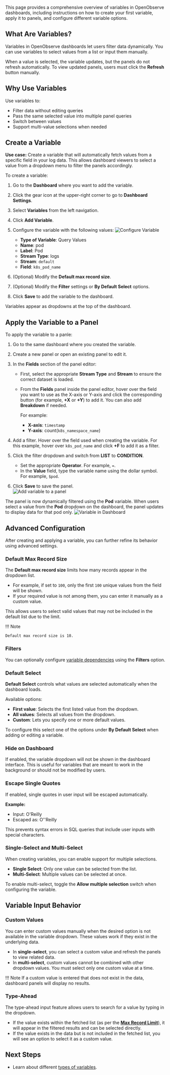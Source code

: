 This page provides a comprehensive overview of variables in OpenObserve dashboards, including instructions on how to create your first variable, apply it to panels, and configure different variable options. 

## What Are Variables?

Variables in OpenObserve dashboards let users filter data dynamically. You can use variables to select values from a list or input them manually.

When a value is selected, the variable updates, but the panels do not refresh automatically. To view updated panels, users must click the **Refresh** button manually.

## Why Use Variables

Use variables to:

- Filter data without editing queries
- Pass the same selected value into multiple panel queries
- Switch between values
- Support multi-value selections when needed


## Create a Variable
**Use case:** Create a variable that will automatically fetch values from a specific field in your log data. This allows dashboard viewers to select a value from a dropdown menu to filter the panels accordingly.

To create a variable: 

1. Go to the **Dashboard** where you want to add the variable.
2. Click the gear icon at the upper-right corner to go to **Dashboard Settings**.
3. Select **Variables** from the left navigation.
4. Click **Add Variable**.
5. Configure the variable with the following values:
    ![Configure Variable](../../../images/variables-query.png)

    - **Type of Variable**: Query Values
    - **Name**: pod
    - **Label**: Pod
    - **Stream Type**: logs
    - **Stream**: `default`
    - **Field**: `k8s_pod_name`

6. (Optional) Modify the **Default max record size**.
7. (Optional) Modify the **Filter** settings or **By Default Select** options.
8. Click **Save** to add the variable to the dashboard.

Variables appear as dropdowns at the top of the dashboard.

## Apply the Variable to a Panel

To apply the variable to a panle: 

1. Go to the same dashboard where you created the variable.
2. Create a new panel or open an existing panel to edit it.
3. In the **Fields** section of the panel editor:

    - First, select the appropriate **Stream Type** and **Stream** to ensure the correct dataset is loaded.
    - From the **Fields** panel inside the panel editor, hover over the field you want to use as the X-axis or Y-axis and click the corresponding button (for example, **+X** or **+Y**) to add it. You can also add **Breakdown** if needed.
    
        For example:

        - **X-axis**: `timestamp`
        - **Y-axis**: count(`k8s_namespace_name`)

4. Add a filter. Hover over the field used when creating the variable. For this example, hover over `k8s_pod_name` and click **+F** to add it as a filter.

5. Click the filter dropdown and switch from **LIST** to **CONDITION**. 

    - Set the appropriate **Operator**. For example, `=`.
    - In the **Value** field, type the variable name using the dollar symbol. For example, `$pod`.

6. Click **Save** to save the panel. <br>
![Add variable to a panel](../../../images/query-variable-result.png)

The panel is now dynamically filtered using the **Pod** variable. When users select a value from the **Pod** dropdown on the dashboard, the panel updates to display data for that pod only.
![Variable in Dashboard](../../../images/query-variable-results.png)

## Advanced Configuration
After creating and applying a variable, you can further refine its behavior using advanced settings.

### Default Max Record Size

The **Default max record size** limits how many records appear in the dropdown list. 

- For example, if set to `100`, only the first `100` unique values from the field will be shown.
- If your required value is not among them, you can enter it manually as a custom value.

This allows users to select valid values that may not be included in the default list due to the limit.

!!! Note

    Default max record size is 10. 

### Filters
You can optionally configure [variable dependencies](variable-dependencies.md) using the **Filters** option.

### Default Select

**Default Select** controls what values are selected automatically when the dashboard loads.

Available options:

- **First value**: Selects the first listed value from the dropdown.
- **All values**: Selects all values from the dropdown.
- **Custom**: Lets you specify one or more default values.

To configure this select one of the options under **By Default Select** when adding or editing a variable.


### Hide on Dashboard

If enabled, the variable dropdown will not be shown in the dashboard interface. This is useful for variables that are meant to work in the background or should not be modified by users.

### Escape Single Quotes

If enabled, single quotes in user input will be escaped automatically.

**Example:**

- Input: O'Reilly
- Escaped as: O''Reilly

This prevents syntax errors in SQL queries that include user inputs with special characters.

### Single-Select and Multi-Select 

When creating variables, you can enable support for multiple selections.

- **Single Select**: Only one value can be selected from the list.
- **Multi-Select**: Multiple values can be selected at once.

To enable multi-select, toggle the **Allow multiple selection** switch when configuring the variable.


## Variable Input Behavior

### Custom Values 

You can enter custom values manually when the desired option is not available in the variable dropdown. These values work if they exist in the underlying data.

- In **single-select**, you can select a custom value and refresh the panels to view related data.
- In **multi-select**, custom values cannot be combined with other dropdown values. You must select only one custom value at a time.

!!! Note
    If a custom value is entered that does not exist in the data, dashboard panels will display no results.

### Type-Ahead 

The type-ahead input feature allows users to search for a value by typing in the dropdown.

- If the value exists within the fetched list (as per the [**Max Record Limit**](#default-max-record-size)), it will appear in the filtered results and can be selected directly.
- If the value exists in the data but is not included in the fetched list, you will see an option to select it as a custom value.

## Next Steps

- Learn about different [types of variables](variable-types.md). 
